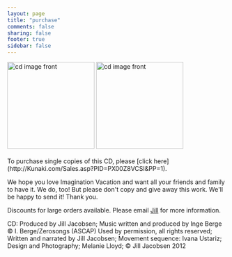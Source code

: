 ```yaml
---
layout: page
title: "purchase"
comments: false
sharing: false
footer: true
sidebar: false
---
```

<div>
	<a href="/images/ProductImage.jpg" target="_blank"><img alt="cd image front" src="/images/ProductImage.jpg" width="200" height="200" ></a>
	<a href="/images/ProductImageBack.jpg" target="_blank"><img alt="cd image front" src="/images/ProductImageBack.jpg" width="200" height="200" ></a>
<br>
<br>
</div>
To purchase single copies of this CD, please [click here](http://Kunaki.com/Sales.asp?PID=PX00Z8VCSI&PP=1).
 
We hope you love Imagination Vacation and want all your friends and family to have it.  We do, too!  But please don't copy and give away this work. We'll be happy to send it!  Thank you.    

Discounts for large orders available. Please email [Jill](mailto:jill@imaginationvacationguidedrelaxationforkids.com) for more information.

CD: Produced by Jill Jacobsen; Music written and produced by Inge Berge &copy; I. Berge/Zerosongs (ASCAP) Used by permission, all rights reserved; Written and narrated by Jill Jacobsen; Movement sequence: Ivana Ustariz; Design and Photography; Melanie Lloyd; &copy; Jill Jacobsen 2012
